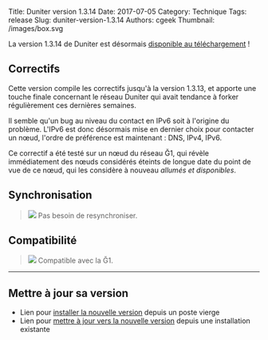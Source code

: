 Title: Duniter version 1.3.14
Date: 2017-07-05
Category: Technique
Tags: release
Slug: duniter-version-1.3.14
Authors: cgeek
Thumbnail: /images/box.svg

La version 1.3.14 de Duniter est désormais [disponible au téléchargement](https://github.com/duniter/duniter/releases/tag/v1.3.14) !

## Correctifs

Cette version compile les correctifs jusqu'à la version 1.3.13, et apporte une touche finale concernant le réseau Duniter qui avait tendance à forker régulièrement ces dernières semaines.

Il semble qu'un bug au niveau du contact en IPv6 soit à l'origine du problème. L'IPv6 est donc désormais mise en dernier choix pour contacter un nœud, l'ordre de préférence est maintenant : DNS, IPv4, IPv6.

Ce correctif a été testé sur un nœud du réseau Ğ1, qui révèle immédiatement des nœuds considérés éteints de longue date du point de vue de ce nœud, qui les considère à nouveau *allumés et disponibles*.

## Synchronisation

> <span class="icon">![](../images/icons/white_check_mark.png)</span> Pas besoin de resynchroniser.

## Compatibilité

> <span class="icon">![](../images/icons/white_check_mark.png)</span> Compatible avec la Ğ1.

-----

## Mettre à jour sa version

* Lien pour [installer la nouvelle version](https://github.com/duniter/duniter/blob/master/doc/install-a-node.md) depuis un poste vierge
* Lien pour [mettre à jour vers la nouvelle version](https://github.com/duniter/duniter/blob/master/doc/update-a-node.md) depuis une installation existante
